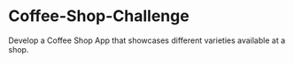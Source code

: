 # Coffee-Shop-Challenge
 Develop a Coffee Shop App that showcases different varieties available at a shop.
